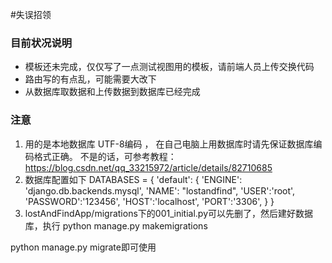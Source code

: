 ﻿﻿﻿#失误招领### 目前状况说明* 模板还未完成，仅仅写了一点测试视图用的模板，请前端人员上传交换代码* 路由写的有点乱，可能需要大改下* 从数据库取数据和上传数据到数据库已经完成### 注意1. 用的是本地数据库 UTF-8编码 ， 在自己电脑上用数据库时请先保证数据库编码格式正确。  不是的话，可参考教程：https://blog.csdn.net/qq_33215972/article/details/827106852. 数据库配置如下     DATABASES = {    'default': {        'ENGINE': 'django.db.backends.mysql',        'NAME': "lostandfind",        'USER':'root',        'PASSWORD':'123456',        'HOST':'localhost',        'PORT':'3306',      }  } 3. lostAndFindApp/migrations下的001_initial.py可以先删了，然后建好数据库，执行python manage.py makemigrationspython manage.py migrate即可使用